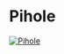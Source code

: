 # Pihole
[![Pihole](https://github.com/przemekgorzynski/OCI/actions/workflows/pihole_github_actions.yml/badge.svg)](https://github.com/przemekgorzynski/OCI/actions/workflows/pihole_github_actions.yml)
